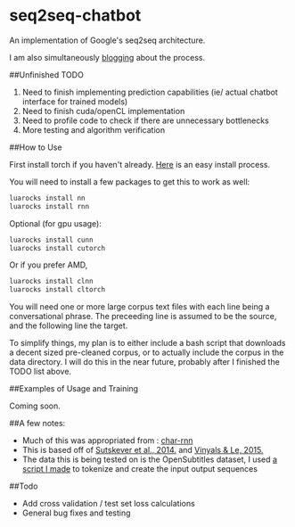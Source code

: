 # seq2seq-chatbot
An implementation of Google's seq2seq architecture.

I am also simultaneously [blogging](http://domkaukinen.com/tag/seq2seq/) about the process.


##Unfinished TODO

1. Need to finish implementing prediction capabilities (ie/ actual chatbot interface for trained models)
2. Need to finish cuda/openCL implementation
3. Need to profile code to check if there are unnecessary bottlenecks
4. More testing and algorithm verification

##How to Use

First install torch if you haven't already. [Here](http://torch.ch/docs/getting-started.html#_) is an easy install process.

You will need to install a few packages to get this to work as well:

```bash
luarocks install nn
luarocks install rnn
```

Optional (for gpu usage):

```bash
luarocks install cunn
luarocks install cutorch
```
Or if you prefer AMD,

```bash
luarocks install clnn
luarocks install cltorch
```

You will need one or more large corpus text files with each line being a conversational phrase. The preceeding line is assumed to be the source, and the following line the target.

To simplify things, my plan is to either include a bash script that downloads a decent sized pre-cleaned corpus, or to actually include the corpus in the data directory. I will do this in the near future, probably after I finished the TODO list above.

##Examples of Usage and Training

Coming soon. 

##A few notes:
- Much of this was appropriated from : [char-rnn](https://github.com/karpathy/char-rnn)
- This is based off of [Sutskever et al., 2014.](http://arxiv.org/abs/1409.3215) and [Vinyals & Le, 2015.](http://arxiv.org/pdf/1506.05869v1.pdf)
- The data this is being tested on is the OpenSubtitles dataset, I used [a script I made](https://github.com/inikdom/opensubtitles-parser) to tokenize and create the input output sequences
 

##Todo

- Add cross validation / test set loss calculations
- General bug fixes and testing

